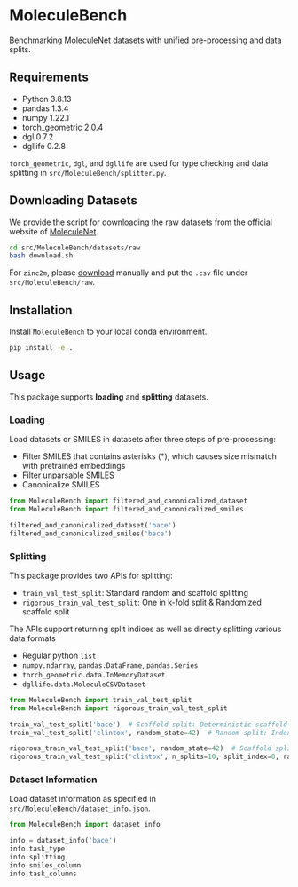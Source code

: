 # MoleculeBench

Benchmarking MoleculeNet datasets with unified pre-processing and data splits.

## Requirements

- Python 3.8.13
- pandas 1.3.4
- numpy 1.22.1
- torch_geometric 2.0.4
- dgl 0.7.2
- dgllife 0.2.8

`torch_geometric`, `dgl`, and `dgllife` are used for type checking and data splitting in `src/MoleculeBench/splitter.py`.

## Downloading Datasets

We provide the script for downloading the raw datasets from the official website of [MoleculeNet](https://moleculenet.org/).

```bash
cd src/MoleculeBench/datasets/raw
bash download.sh
```

For `zinc2m`, please [download](https://drive.google.com/file/d/1Y45zTHwWqtuliaTHRsLkr4RUtHW_jlLn/view?usp=sharing) manually and put the `.csv` file under `src/MoleculeBench/raw`.

## Installation

Install `MoleculeBench` to your local conda environment.

```bash
pip install -e .
```

## Usage
This package supports **loading** and **splitting** datasets.

### Loading
Load datasets or SMILES in datasets after three steps of pre-processing:

- Filter SMILES that contains asterisks (*), which causes size mismatch with pretrained embeddings
- Filter unparsable SMILES
- Canonicalize SMILES

```python
from MoleculeBench import filtered_and_canonicalized_dataset
from MoleculeBench import filtered_and_canonicalized_smiles

filtered_and_canonicalized_dataset('bace')
filtered_and_canonicalized_smiles('bace')
```

### Splitting
This package provides two APIs for splitting:

 * `train_val_test_split`: Standard random and scaffold splitting
 * `rigorous_train_val_test_split`: One in k-fold split & Randomized scaffold split

The APIs support returning split indices as well as directly splitting various data formats

 * Regular python `list`
 * `numpy.ndarray`, `pandas.DataFrame`, `pandas.Series`
 * `torch_geometric.data.InMemoryDataset`
 * `dgllife.data.MoleculeCSVDataset`

```python
from MoleculeBench import train_val_test_split
from MoleculeBench import rigorous_train_val_test_split

train_val_test_split('bace')  # Scaffold split: Deterministic scaffold split.
train_val_test_split('clintox', random_state=42)  # Random split: Index after shuffling.

rigorous_train_val_test_split('bace', random_state=42)  # Scaffold split: Randomized scaffold split.
rigorous_train_val_test_split('clintox', n_splits=10, split_index=0, random_state=42)  # Random split: One in k-fold split.
```

### Dataset Information

Load dataset information as specified in `src/MoleculeBench/dataset_info.json`.

```python
from MoleculeBench import dataset_info

info = dataset_info('bace')
info.task_type
info.splitting
info.smiles_column
info.task_columns
```
